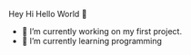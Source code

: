  Hey Hi Hello World 👋



- 🔭 I’m currently working on my first project.
- 🌱 I’m currently learning programming
